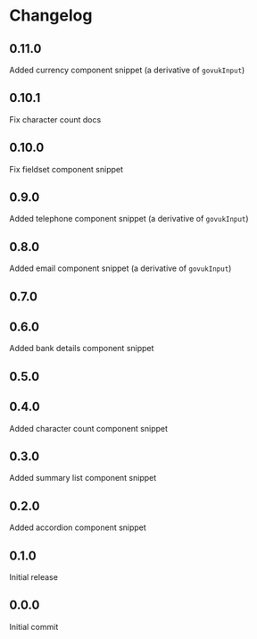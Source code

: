 # Changelog

## 0.11.0

Added currency component snippet (a derivative of `govukInput`)

## 0.10.1

Fix character count docs

## 0.10.0

Fix fieldset component snippet

## 0.9.0

Added telephone component snippet (a derivative of `govukInput`)

## 0.8.0

Added email component snippet (a derivative of `govukInput`)

## 0.7.0

## 0.6.0

Added bank details component snippet

## 0.5.0

## 0.4.0

Added character count component snippet

## 0.3.0

Added summary list component snippet

## 0.2.0

Added accordion component snippet

## 0.1.0

Initial release

## 0.0.0

Initial commit
